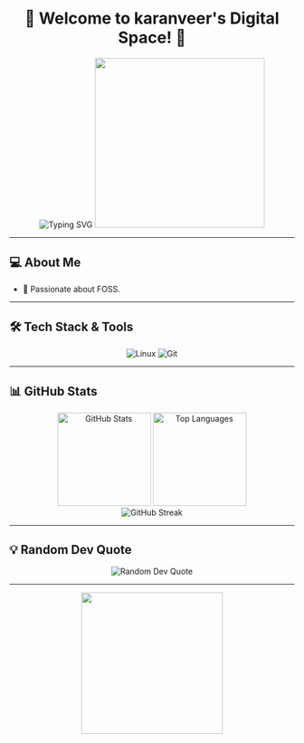 <div align="center">

# 🚀 Welcome to karanveer's Digital Space! 🌌

<img src="https://readme-typing-svg.herokuapp.com?font=Fira+Code&size=32&duration=3500&pause=1000&color=00D9FF&center=true&vCenter=true&width=650&lines=Hey+There!+👋;I'm+karanveer+|+FOSS+Enthusiast;BUG+|+idk+|+Tech+Explorer;Always+Learning+and+Evolving!" alt="Typing SVG" />
<img src="https://user-images.githubusercontent.com/73097560/115834477-dbab4500-a447-11eb-908a-139a6edaec5c.gif" width="300" />

</div>

---

## 💻 About Me

- 🔐 Passionate about FOSS.

---

## 🛠️ Tech Stack & Tools

<div align="center">
  <img alt="Linux" src="https://img.shields.io/badge/-Linux-FCC624?style=for-the-badge&logo=linux&logoColor=black" />
  <img alt="Git" src="https://img.shields.io/badge/-Git-F05032?style=for-the-badge&logo=git&logoColor=white" />
</div>

---

## 📊 GitHub Stats

<div align="center">

<img src="https://github-readme-stats.vercel.app/api?username=karanveers969&show_icons=true&theme=radical&hide_border=true&count_private=true" alt="GitHub Stats" height="165"/>
<img src="https://github-readme-stats.vercel.app/api/top-langs/?username=karanveers969&layout=compact&theme=radical&hide_border=true" alt="Top Languages" height="165"/>

</div>

<div align="center">

<img src="https://github-readme-streak-stats.herokuapp.com/?user=karanveers969&theme=radical&hide_border=true" alt="GitHub Streak"/>

</div>

---

## 💡 Random Dev Quote

<div align="center">

<img src="https://quotes-github-readme.vercel.app/api?type=horizontal&theme=radical" alt="Random Dev Quote"/>

</div>

---

<div align="center">

<img src="https://user-images.githubusercontent.com/73097560/115834477-dbab4500-a447-11eb-908a-139a6edaec5c.gif" width="250" />

</div>
